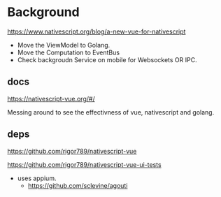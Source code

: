 

# Background

https://www.nativescript.org/blog/a-new-vue-for-nativescript

- Move the ViewModel to Golang.
- Move the Computation to EventBus
- Check backgroudn Service on mobile for Websockets OR IPC.

## docs
https://nativescript-vue.org/#/

Messing around to see the effectivness of vue, nativescript and golang.

## deps

https://github.com/rigor789/nativescript-vue

https://github.com/rigor789/nativescript-vue-ui-tests
- uses appium. 
  - https://github.com/sclevine/agouti
  





